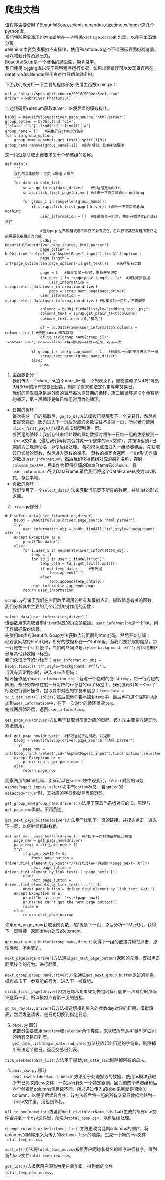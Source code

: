 # 爬虫文档
该程序主要使用了BeautifulSoup,selenium,pandas,datetime,calendar这几个python库。  
我们将所需要调用的方法都放在一个叫做package_scrap的包里，以便于主函数分离。  
selenium主要负责模拟点击操作，使用PhantomJS这个不带图形界面的浏览器，可以减轻计算资源压力。  
BeautifulSoup是一个著名的爬虫库，简单易学。  
我们使用logging库以便于观察程序运行状况，如果出现错误可以发现错误所在。  
datetime和calendar是用来对付日期和时间的。  

下面我们来分析一下主要的程序部分
先看主函数main.py：  
```
url = "http://spds.qhrb.com.cn/SP10/SPOverSee1.aspx"
driver = webdriver.PhantomJS()
```
上述代码用selenum获取driver，以便后续的模拟操作。  
```
bsObj = BeautifulSoup(driver.page_source,'html.parser')
group_option = bsObj.find('div',{"class":"fl"}).find('dd').findAll('a')
group_name = []   #采集所有group的名字
for i in group_option:
    group_name.append(i.get_text().split()[0])
group_name.remove(group_name[-1])  #删除期权，比赛未做要求
```
这一段就是获取比赛要求的十个参赛组的名称。  

```
def main():
    '''
    我们的采集顺序：每页->每组->每日
    '''
    for date in date_list:
        scrap.go_to_day(date,driver)   #到达指定的date
        scrap.click_first_page(driver) #点击一下首页或者do nothing

        for group_i in range(len(group_name)):
            if scrap.click_first_page(driver): #点击一下首页或者do nothing
                user_information = []  #每采集某一组时，重新开始建立pandas文件

                #因为page在不同组或者不同日下会有变化，每次获取某日某组所有日之前需要获取最新的页数
                bsObj = BeautifulSoup(driver.page_source,'html.parser')
                page_option = bsObj.find('select',id="AspNetPager1_input").findAll('option')
                page_length = int(page_option[len(page_option)-1].get_text())    #获得所有页数

                page = 1   #每采集某一组时，重新开始记页
                for page_j in range(page_length - 1):  #爬剩余页数据
                    user_information = scrap.select_data(user_information,driver)
                    page = scrap.next_page(page,driver)
                user_information = scrap.select_data(user_information,driver) #收集最后一页后，不再翻页

                columns = bsObj.findAll(style="padding-top: 1px;")
                columns_text = scrap.get_plain_text(columns)
                columns_text.insert(0,'排名')

                df = pd.DataFrame(user_information,columns = columns_text) #使用pandas储存数据
                df.to_csv(group_name[group_i]+'-'+date+'.csv',index=False) #每采集完一日的一组后，存储一次

            if group_i < len(group_name) - 1:  #到最后一组时不再进入下一组
                scrap.next_group(group_name,driver)
            else:
                pass

```
1. 主函数部分：  
 我们传入一个date_list,这个date_list是一个列表文件，里面存储了从4月1号到9月30号的所有交易日日期，剔除了周末和法定假期等非交易日。  
我们的抓取顺序是最外面的循环每次是日期的循环，第二层循环是10个参赛组的循环，第三层循环是每日每组时页数的循环。  
 - 日期的循环：  
 每次完成一日的抓取后，`go_to_day`方法模拟日期填表下一个交易日，然后点击提交按钮，因为进入下一页后对应的页数往往不是第一页，所以我们使用`click_first_page`方法模拟点击翻页到第一页。  
参赛组的循环：我们存储未经处理的原始数据时将每一日每一组的数据放到一个csv文件里（最后我们再将其合并成一个整体的csv文件），并按照组别+日期的方式规范命名，以便后续处理。
 每次模拟点击进入一组参赛组后，先获取该日该组的页数，然后进入页数的循环。
 页数的循环会返回一个list形式存储的数据`user_information`，然后我们获得该组对应的每列名称，存到`columns_text`中，将其作为即将存储的DataFrame的`columns`，将`user_information`导入DataFrame.最后我们将这个DataFrame转换为csv形式，存到本地。  
 - 页数的循环：  
 我们使用了一个`select_data`方法来获取当前页下所有的数据，并以list的形式返回。

2. `scrap.py`部分：  
```
def select_data(user_information,driver):
    bsObj = BeautifulSoup(driver.page_source,'html.parser')
    try:
        user_information_obj = bsObj.findAll('tr',style="background: #fff;")
    except Exception as e:
        print("No datas")
    else:
        for i,user_i in enumerate(user_information_obj):
            temp = []
            for td_i in user_i.findAll("td"):
                temp_data = td_i.get_text().split()
                if not temp_data:     #无数据
                    temp.append("-")
                else:
                    temp.append(temp_data[0])
            user_information.append(temp)
        return user_information
```
`scrap.py`存储了我们在主函数里调用的所有和模拟点击，抓取信息有关的函数。
我们分析其中主要的几个起到关键作用的函数：  

`select_data(user_information,driver)`：  
该函数用来抓取当前`driver`对应的页面的数据。`user_information`是一个list，用于存储抓取的信息。  
先使用bs库的BeautifulSoup方法获取当前页面的html代码，然后开始存储：  
经观察网站的html代码，所有的数据都在一个table里，而我们要抓取的信息，每一行是在一个`tr`标签里，它们的共同点是`style="background: #fff;`,可以用来区分与其他非数据`tr`标签。  
我们获取所有的`tr`标签：`user_information_obj = bsObj.findAll('tr',style="background: #fff;")`。  
当没有异常抛出时，进入`else`作用域：  
循环操作这个`user_information_obj`：新建一个临时的空list:`temp`，每一行对应的数据，都分别存储在这一行对应的`tr`标签的`td`子标签中，我们就再对每一个`td`子标签进行循环操作，提取其中对应的字符串信息：`temp_data = td_i.get_text().split()`,然后把他们都添加到`temp`中，最后再将这个临时list添加到`user_information`中，在下一次对`tr`的循环置空`temp`。  
完成两层循环后，返回`user_information`。  

`get_page_now(driver)`方法用于获取当前页对应的页码，该方法主要是方便其他方法调用。  
```
def get_page_now(driver):  #获取当前所在页数，并返回
    bsObj = BeautifulSoup(driver.page_source,'html.parser')
    try:
        page_now = int(bsObj.find('select',id="AspNetPager1_input").find('option',selected="true").get_text())
    except Exception as e:
        print("Can't get page_now!")
    else:
        return page_now
```
观察网页的html代码，页码可以在`select`块中观察到，`select`对应的`id`为`AspNetPager1_input`。`select`块中有`option`标签，当`option`的`selected="true"`时，其对应的字符串就是当前页码。  

`get_group_now(group_name,driver):`方法用于获取当前组对应的ID，原理与`get_page_now`类似。不再赘述。  

`get_next_page_button(driver)`方法用于找到下一页的链接，并模拟点击，进入下一页，以便继续抓取数据。  
```
def get_next_page_button(driver):  #找到下一页的按钮并返回按钮
    page_now = get_page_now(driver)
    page_next = str(page_now + 1)
    try:
        if page_now%10 != 0:
            #next_page_button = driver.find_element_by_xpath("//a[@title='转到第'+page_next+'页']")
            next_page_button = driver.find_element_by_link_text('['+page_next+']')
        else:
            next_page_button = driver.find_elements_by_link_text('...')[-1]
        #next_page_button = driver.find_element_by_link_text('&gt;')
    except Exception as e:
        print("We at page: "+str(page_now))
        print("We can't get the next page button!")
        raise e
    else:
        return next_page_button
```
先用get_page_now获取当前页数，加1就是下一页，之后分析HTML代码，获得下一页链接，返回driver对应的element.  

`get_next_group_button(group_name,driver)`获得下一组的链接并模拟点击，原理类似，不再赘述。  

`next_page(page,driver)`方法通过`get_next_page_button(`返回的元素，模拟点击翻页操作的行为。进行翻页。  

`next_group(group_name,driver)`方法通过`get_next_group_button`返回的元素，模拟点击下一参赛组的行为。进入下一参赛组。  

`click_first_page(driver)`因为在每次翻页或切换组时有可能第一次看到的页码不是第一页，所以模拟点击第一页的链接。  

`go_to_day(day,driver)`该方法指定切换到传入的参数day对应的日期，模拟填表，然后发送请求。是日期切换到指定日期。  

3. `date.py` 部分  
该部分主要使用`datetime`和`calendar`两个类库，来获取所有从4.1到9.30之间的所有交易日列表。  
`get_date_list(begin_date,end_date)`方法接收起止日期的字符串，剔除掉所有法定节假日。返回交易日列表。  

`tick_weekend(date_list)`方法用于辅助`get_date_list`剔除掉所有的周末。  

4. `deal_csv.py` 部分  
`deal_csv(folderName,label=0)`方法用于处理抓取的数据，使用os模块获取所有已爬取的csv文件，一次运行针对一个特定组别，因为前四个参赛组和后六个参赛组columns信息数不同，所以通过传入的label来判断是否添加column，以便于后续的合并，该方法最后将一组的所有交易日数据合并到一个csv文件里，用组别命名。  

`all_to_one(nameList)`方法将`deal_csv(folderName,label=0)`生成的所有csv文件合并到一个csv文件里，命名为`total_temp.csv`，以便后续处理。  

`chenge_columns_order(columns_list)`方法更改混乱的columns的顺序，将columns的顺序定义为传入的`columns_list`的顺序。生成一个新的csv文件`total_temp_nc.csv`  

`sort_df()`方法将`total_temp_nc.csv`按照客户昵称和排名的顺序进行排序，得到新的csv文件`total_temp_new.csv`。  

`get_id()`方法根据用户昵称为用户添加ID。得到新的文件`total_temp_new_id.csv`。  
